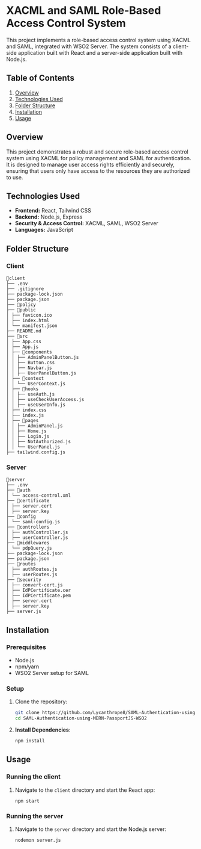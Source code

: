 # XACML and SAML Role-Based Access Control System

This project implements a role-based access control system using XACML and SAML, integrated with WSO2 Server. The system consists of a client-side application built with React and a server-side application built with Node.js.

## Table of Contents
1. [Overview](#overview)
2. [Technologies Used](#technologies-used)
3. [Folder Structure](#folder-structure)
4. [Installation](#installation)
5. [Usage](#usage)

## Overview

This project demonstrates a robust and secure role-based access control system using XACML for policy management and SAML for authentication. It is designed to manage user access rights efficiently and securely, ensuring that users only have access to the resources they are authorized to use.

## Technologies Used

- **Frontend:** React, Tailwind CSS
- **Backend:** Node.js, Express
- **Security & Access Control:** XACML, SAML, WSO2 Server
- **Languages:** JavaScript


## Folder Structure

### Client
```
📁client
├── .env
├── .gitignore
├── package-lock.json
├── package.json
├── 📁policy
├── 📁public
│ ├── favicon.ico
│ ├── index.html
│ └── manifest.json
├── README.md
├── 📁src
│ ├── App.css
│ ├── App.js
│ ├── 📁components
│ │ ├── AdminPanelButton.js
│ │ ├── Button.css
│ │ ├── Navbar.js
│ │ ├── UserPanelButton.js
│ ├── 📁context
│ │ └── UserContext.js
│ ├── 📁hooks
│ │ ├── useAuth.js
│ │ ├── useCheckUserAccess.js
│ │ ├── useUserInfo.js
│ ├── index.css
│ ├── index.js
│ ├── 📁pages
│ │ ├── AdminPanel.js
│ │ ├── Home.js
│ │ ├── Login.js
│ │ ├── NotAuthorized.js
│ │ └── UserPanel.js
├── tailwind.config.js
```

### Server
```
📁server
├── .env
├── 📁auth
│ └── access-control.xml
├── 📁certificate
│ ├── server.cert
│ ├── server.key
├── 📁config
│ └── saml-config.js
├── 📁controllers
│ ├── authController.js
│ ├── userController.js
├── 📁middlewares
│ └── pdpQuery.js
├── package-lock.json
├── package.json
├── 📁routes
│ ├── authRoutes.js
│ ├── userRoutes.js
├── 📁security
│ ├── convert-cert.js
│ ├── IdPCertificate.cer
│ ├── IdPCertificate.pem
│ ├── server.cert
│ ├── server.key
├── server.js
```


## Installation

### Prerequisites

- Node.js
- npm/yarn
- WSO2 Server setup for SAML

### Setup

1. Clone the repository:
   ```bash
   git clone https://github.com/Lycanthrope8/SAML-Authentication-using-MERN-PassportJS-WSO2.git
   cd SAML-Authentication-using-MERN-PassportJS-WSO2
   ```

2. **Install Dependencies**:
   ```bash
   npm install

## Usage

### Running the client

1. Navigate to the `client` directory and start the React app:
   ```
   npm start
   ```

### Running the server

1. Navigate to the `server` directory and start the Node.js server:
   ```
   nodemon server.js
   ```
